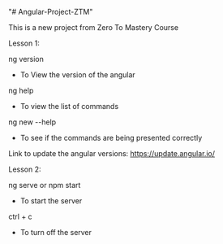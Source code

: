 "# Angular-Project-ZTM" 


This is a new project from Zero To Mastery Course

Lesson 1:

ng version 
  - To View the version of the angular

ng help 
   - To view the list of commands 

ng new --help
   - To see if the commands are being presented correctly
   
Link to update the angular versions: https://update.angular.io/

Lesson 2: 

ng serve or npm start
   - To start the server

ctrl + c 
   - To turn off the server